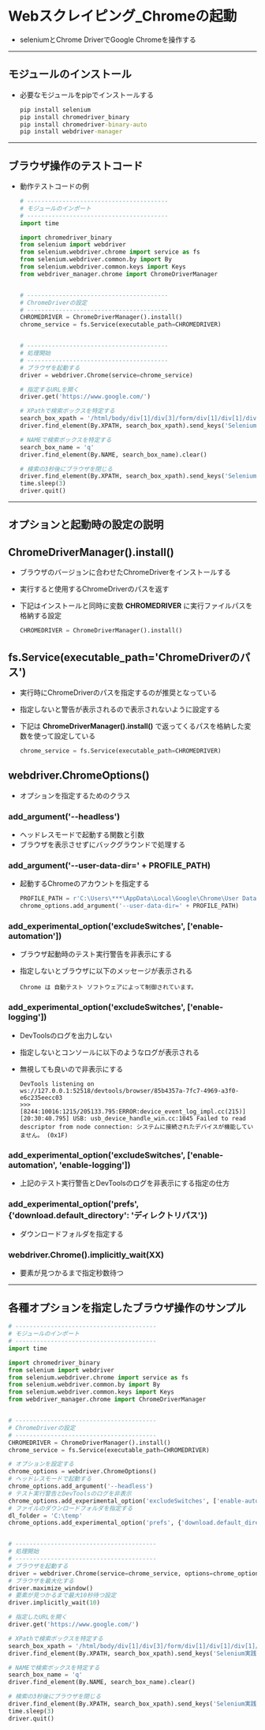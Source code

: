 # Webスクレイピング_Chromeの起動

* seleniumとChrome DriverでGoogle Chromeを操作する

***

## モジュールのインストール

* 必要なモジュールをpipでインストールする

  ```cmd
  pip install selenium
  pip install chromedriver_binary
  pip install chromedriver-binary-auto
  pip install webdriver-manager
  ```

***

## ブラウザ操作のテストコード

* 動作テストコードの例

  ```python
  # ----------------------------------------
  # モジュールのインポート
  # ----------------------------------------
  import time

  import chromedriver_binary
  from selenium import webdriver
  from selenium.webdriver.chrome import service as fs
  from selenium.webdriver.common.by import By
  from selenium.webdriver.common.keys import Keys
  from webdriver_manager.chrome import ChromeDriverManager


  # ----------------------------------------
  # ChromeDriverの設定
  # ----------------------------------------
  CHROMEDRIVER = ChromeDriverManager().install()
  chrome_service = fs.Service(executable_path=CHROMEDRIVER)


  # ----------------------------------------
  # 処理開始
  # ----------------------------------------
  # ブラウザを起動する
  driver = webdriver.Chrome(service=chrome_service)

  # 指定するURLを開く
  driver.get('https://www.google.com/')

  # XPathで検索ボックスを特定する
  search_box_xpath = '/html/body/div[1]/div[3]/form/div[1]/div[1]/div[1]/div/div[2]/input'
  driver.find_element(By.XPATH, search_box_xpath).send_keys('Selenium実践入門')

  # NAMEで検索ボックスを特定する
  search_box_name = 'q'
  driver.find_element(By.NAME, search_box_name).clear()

  # 検索の3秒後にブラウザを閉じる
  driver.find_element(By.XPATH, search_box_xpath).send_keys('Selenium実践入門' + Keys.RETURN)
  time.sleep(3)
  driver.quit()
  ```

***

## オプションと起動時の設定の説明

## ChromeDriverManager().install()

* ブラウザのバージョンに合わせたChromeDriverをインストールする
* 実行すると使用するChromeDriverのパスを返す
* 下記はインストールと同時に変数 __CHROMEDRIVER__ に実行ファイルパスを格納する設定

  ```python
  CHROMEDRIVER = ChromeDriverManager().install()
  ```

## fs.Service(executable_path='ChromeDriverのパス')

* 実行時にChromeDriverのパスを指定するのが推奨となっている
* 指定しないと警告が表示されるので表示されないように設定する
* 下記は __ChromeDriverManager().install()__ で返ってくるパスを格納した変数を使って設定している

  ```python
  chrome_service = fs.Service(executable_path=CHROMEDRIVER)
  ```

## webdriver.ChromeOptions()

* オプションを指定するためのクラス

### add_argument('--headless')

* ヘッドレスモードで起動する関数と引数
* ブラウザを表示させずにバックグラウンドで処理する

### add_argument('--user-data-dir=' + PROFILE_PATH)

* 起動するChromeのアカウントを指定する

  ```python
  PROFILE_PATH = r'C:\Users\***\AppData\Local\Google\Chrome\User Data'
  chrome_options.add_argument('--user-data-dir=' + PROFILE_PATH)
  ```

### add_experimental_option('excludeSwitches', ['enable-automation'])

* ブラウザ起動時のテスト実行警告を非表示にする
* 指定しないとブラウザに以下のメッセージが表示される

  ```
  Chrome は 自動テスト ソフトウェアによって制御されています。
  ```

### add_experimental_option('excludeSwitches', ['enable-logging'])

* DevToolsのログを出力しない
* 指定しないとコンソールに以下のようなログが表示される
* 無視しても良いので非表示にする

  ```
  DevTools listening on ws://127.0.0.1:52518/devtools/browser/85b4357a-7fc7-4969-a3f0-e6c235eecc03
  >>> [8244:10016:1215/205133.795:ERROR:device_event_log_impl.cc(215)] [20:30:40.795] USB: usb_device_handle_win.cc:1045 Failed to read descriptor from node connection: システムに接続されたデバイスが機能していません。 (0x1F)
  ```

### add_experimental_option('excludeSwitches', ['enable-automation', 'enable-logging'])

* 上記のテスト実行警告とDevToolsのログを非表示にする指定の仕方

### add_experimental_option('prefs', {'download.default_directory': 'ディレクトリパス'})

* ダウンロードフォルダを指定する

### webdriver.Chrome().implicitly_wait(XX)

* 要素が見つかるまで指定秒数待つ

***

## 各種オプションを指定したブラウザ操作のサンプル

```python
# ----------------------------------------
# モジュールのインポート
# ----------------------------------------
import time

import chromedriver_binary
from selenium import webdriver
from selenium.webdriver.chrome import service as fs
from selenium.webdriver.common.by import By
from selenium.webdriver.common.keys import Keys
from webdriver_manager.chrome import ChromeDriverManager


# ----------------------------------------
# ChromeDriverの設定
# ----------------------------------------
CHROMEDRIVER = ChromeDriverManager().install()
chrome_service = fs.Service(executable_path=CHROMEDRIVER)

# オプションを設定する
chrome_options = webdriver.ChromeOptions()
# ヘッドレスモードで起動する
chrome_options.add_argument('--headless')
# テスト実行警告とDevToolsのログを非表示
chrome_options.add_experimental_option('excludeSwitches', ['enable-automation', 'enable-logging'])
# ファイルのダウンロードフォルダを指定する
dl_folder = 'C:\temp'
chrome_options.add_experimental_option('prefs', {'download.default_directory': dl_folder})


# ----------------------------------------
# 処理開始
# ----------------------------------------
# ブラウザを起動する
driver = webdriver.Chrome(service=chrome_service, options=chrome_options)
# ブラウザを最大化する
driver.maximize_window()
# 要素が見つかるまで最大10秒待つ設定
driver.implicitly_wait(10)

# 指定したURLを開く
driver.get('https://www.google.com/')

# XPathで検索ボックスを特定する
search_box_xpath = '/html/body/div[1]/div[3]/form/div[1]/div[1]/div[1]/div/div[2]/input'
driver.find_element(By.XPATH, search_box_xpath).send_keys('Selenium実践入門')

# NAMEで検索ボックスを特定する
search_box_name = 'q'
driver.find_element(By.NAME, search_box_name).clear()

# 検索の3秒後にブラウザを閉じる
driver.find_element(By.XPATH, search_box_xpath).send_keys('Selenium実践入門' + Keys.RETURN)
time.sleep(3)
driver.quit()
```
